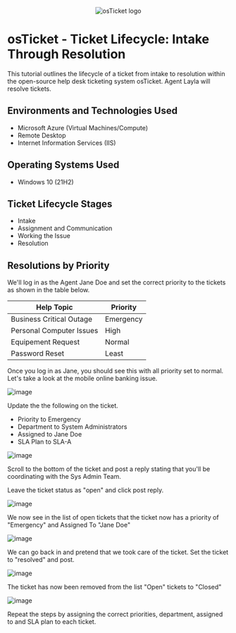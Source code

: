 <p align="center">
<img src="https://i.imgur.com/Clzj7Xs.png" alt="osTicket logo"/>
</p>

<h1>osTicket - Ticket Lifecycle: Intake Through Resolution</h1>
This tutorial outlines the lifecycle of a ticket from intake to resolution within the open-source help desk ticketing system osTicket. Agent Layla will resolve tickets.<br />

<h2>Environments and Technologies Used</h2>

- Microsoft Azure (Virtual Machines/Compute)
- Remote Desktop
- Internet Information Services (IIS)

<h2>Operating Systems Used </h2>

- Windows 10</b> (21H2)

<h2>Ticket Lifecycle Stages</h2>


- Intake
- Assignment and Communication
- Working the Issue
- Resolution

<h2>Resolutions by Priority</h2>

We'll log in as the Agent Jane Doe and set the correct priority to the tickets as shown in the table below.


Help Topic  | Priority
------------- | -------------
Business Critical Outage  | Emergency
Personal Computer Issues  | High
Equipement Request        | Normal
Password Reset            | Least

Once you log in as Jane, you should see this with all priority set to normal. Let's take a look at the mobile online banking issue. 

![image](https://github.com/riquewill1977/osticket-lifecycle/assets/139101776/65dd4724-ef9d-4af7-b3d2-62a27a5915c5)

Update the the following on the ticket.


- Priority to Emergency
- Department to System Administrators
- Assigned to Jane Doe
- SLA Plan to SLA-A


![image](https://github.com/riquewill1977/osticket-lifecycle/assets/139101776/52be9ee3-2fc1-4dd8-8dc8-1af89d3c547d)

Scroll to the bottom of the ticket and post a reply stating that you'll be coordinating with the Sys Admin Team. 

Leave the ticket status as "open" and click post reply.

![image](https://github.com/riquewill1977/osticket-lifecycle/assets/139101776/f8fe1788-a976-4ecf-a427-c994e335720a)

We now see in the list of open tickets that the ticket now has a priority of "Emergency" and Assigned To "Jane Doe"

![image](https://github.com/riquewill1977/osticket-lifecycle/assets/139101776/c73de4de-3dd2-484a-ad3e-9096f1170939)

We can go back in and pretend that we took care of the ticket. Set the ticket to "resolved" and post.

![image](https://github.com/riquewill1977/osticket-lifecycle/assets/139101776/d9b473a1-e080-4cfd-8af4-5c1f4fd8cd60)

The ticket has now been removed from the list "Open" tickets to "Closed"

![image](https://github.com/riquewill1977/osticket-lifecycle/assets/139101776/7a766e10-0c36-49cc-a016-529c06e0a070)

Repeat the steps by assigning the correct priorities, department, assigned to and SLA plan to each ticket. 















